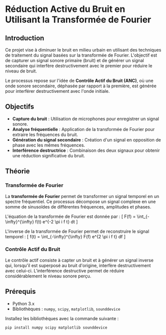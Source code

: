 # Réduction Active du Bruit en Utilisant la Transformée de Fourier

## Introduction

Ce projet vise à diminuer le bruit en milieu urbain en utilisant des techniques de traitement du signal basées sur la transformée de Fourier. L'objectif est de capturer un signal sonore primaire (bruit) et de générer un signal secondaire qui interfère destructivement avec le premier pour réduire le niveau de bruit.

Le processus repose sur l'idée de **Contrôle Actif du Bruit (ANC)**, où une onde sonore secondaire, déphasée par rapport à la première, est générée pour interférer destructivement avec l'onde initiale.

## Objectifs

- **Capture du bruit** : Utilisation de microphones pour enregistrer un signal sonore.
- **Analyse fréquentielle** : Application de la transformée de Fourier pour extraire les fréquences du bruit.
- **Génération du signal secondaire** : Création d'un signal en opposition de phase avec les mêmes fréquences.
- **Interférence destructrice** : Combinaison des deux signaux pour obtenir une réduction significative du bruit.

## Théorie

### Transformée de Fourier

La **transformée de Fourier** permet de transformer un signal temporel en un spectre fréquentiel. Ce processus décompose un signal complexe en une somme de sinusoïdes de différentes fréquences, amplitudes et phases.

L'équation de la transformée de Fourier est donnée par :
\[ F(f) = \int_{-\infty}^{\infty} f(t) e^{-2 \pi i f t} dt \]

L'inverse de la transformée de Fourier permet de reconstruire le signal temporel :
\[ f(t) = \int_{-\infty}^{\infty} F(f) e^{2 \pi i f t} df \]

### Contrôle Actif du Bruit

Le contrôle actif consiste à capter un bruit et à générer un signal inverse qui, lorsqu'il est superposé au bruit d'origine, interfère destructivement avec celui-ci. L'interférence destructive permet de réduire considérablement le niveau sonore perçu.

## Prérequis

- Python 3.x
- Bibliothèques : `numpy`, `scipy`, `matplotlib`, `sounddevice`

Installez les bibliothèques avec la commande suivante :

```bash
pip install numpy scipy matplotlib sounddevice
